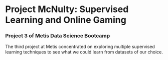# Project McNulty: Supervised Learning and Online Gaming  
### Project 3 of Metis Data Science Bootcamp  

The third project at Metis concentrated on exploring multiple supervised learning techniques to see what we could learn from datasets of our choice.
